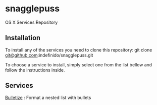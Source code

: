 snagglepuss
===========

OS X Services Repository


Installation
------------       

To install any of the services you need to clone this repository:
    git clone git@github.com:indefinido/snagglepuss.git
    
To choose a service to install, simply select one from the list bellow and follow the instructions inside.

Services
--------

[Bulletize](https://github.com/indefinido/snagglepuss/tree/master/bulletize)
: Format a nested list with bullets                                        

